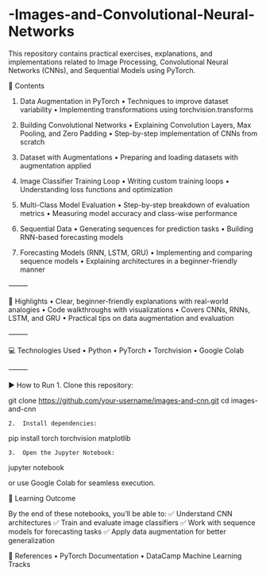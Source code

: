 # -Images-and-Convolutional-Neural-Networks

This repository contains practical exercises, explanations, and implementations related to Image Processing, Convolutional Neural Networks (CNNs), and Sequential Models using PyTorch.

📂 Contents

1. Data Augmentation in PyTorch
	•	Techniques to improve dataset variability
	•	Implementing transformations using torchvision.transforms

2. Building Convolutional Networks
	•	Explaining Convolution Layers, Max Pooling, and Zero Padding
	•	Step-by-step implementation of CNNs from scratch

3. Dataset with Augmentations
	•	Preparing and loading datasets with augmentation applied

4. Image Classifier Training Loop
	•	Writing custom training loops
	•	Understanding loss functions and optimization

5. Multi-Class Model Evaluation
	•	Step-by-step breakdown of evaluation metrics
	•	Measuring model accuracy and class-wise performance

6. Sequential Data
	•	Generating sequences for prediction tasks
	•	Building RNN-based forecasting models

7. Forecasting Models (RNN, LSTM, GRU)
	•	Implementing and comparing sequence models
	•	Explaining architectures in a beginner-friendly manner

⸻

🧠 Highlights
	•	Clear, beginner-friendly explanations with real-world analogies
	•	Code walkthroughs with visualizations
	•	Covers CNNs, RNNs, LSTM, and GRU
	•	Practical tips on data augmentation and evaluation

⸻

💻 Technologies Used
	•	Python
	•	PyTorch
	•	Torchvision
	•	Google Colab

⸻

▶️ How to Run
	1.	Clone this repository:

git clone https://github.com/your-username/images-and-cnn.git
cd images-and-cnn


	2.	Install dependencies:

pip install torch torchvision matplotlib


	3.	Open the Jupyter Notebook:

jupyter notebook

or use Google Colab for seamless execution.

📌 Learning Outcome

By the end of these notebooks, you’ll be able to:
✅ Understand CNN architectures
✅ Train and evaluate image classifiers
✅ Work with sequence models for forecasting tasks
✅ Apply data augmentation for better generalization


📖 References
	•	PyTorch Documentation
	•	DataCamp Machine Learning Tracks
